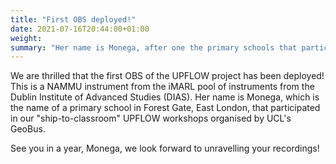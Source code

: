 ```yaml
---
title: "First OBS deployed!"
date: 2021-07-16T20:44:00+01:00
weight: 
summary: "Her name is Monega, after one the primary schools that participated in our workshops. "
---
```

We are thrilled that the first OBS of the UPFLOW project has been deployed! This is a NAMMU instrument from the iMARL pool of instruments from the Dublin Institute of Advanced Studies (DIAS). Her name is Monega, which is the name of a primary school in Forest Gate, East London, that participated in our "ship-to-classroom" UPFLOW workshops organised by UCL's GeoBus. 

See you in a year, Monega, we look forward to unravelling your recordings! 
